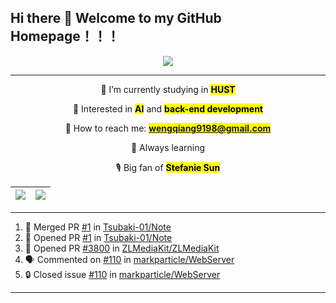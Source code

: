 
## Hi there 👋 Welcome to my GitHub Homepage！！！

<section align="center">
<img align="center" 
    src="https://readme-typing-svg.demolab.com?font=jetbrains+mono&size=24&pause=1000&color=A9BFFF&background=C9ECFF1F&center=true&vCenter=true&width=700&height=120&lines=Hope+you+find+something+interesting+here;Happy+browsing!+%F0%9F%98%8A" />
</section>

---

<section align="center">
    
 🦄 I’m currently studying in <mark><strong>HUST</strong></mark>
 
 🐝 Interested in <mark><strong>AI</strong></mark> and <mark><strong>back-end development</strong></mark>
 
 🦕 How to reach me: <mark><strong>wengqiang9198@gmail.com</strong></mark>

 🦙 Always learning
 
 🎙️  Big fan of <mark><strong>Stefanie Sun</strong></mark>
 
</section>
    
| <img align="center" src="https://github-readme-stats.vercel.app/api?username=Tsubaki-01&show_icons=true&theme=flag-india&hide_border=true" /> | <img align="center" src="https://github-readme-stats.vercel.app/api/top-langs/?username=Tsubaki-01&hide=HTML,Javascript,CSS&layout=compact&hide_border=true" />|
| ------------- | ------------- |

---

<!--START_SECTION:activity-->
1. 🎉 Merged PR [#1](https://github.com/Tsubaki-01/Note/pull/1) in [Tsubaki-01/Note](https://github.com/Tsubaki-01/Note)
2. 💪 Opened PR [#1](https://github.com/Tsubaki-01/Note/pull/1) in [Tsubaki-01/Note](https://github.com/Tsubaki-01/Note)
3. 💪 Opened PR [#3800](https://github.com/ZLMediaKit/ZLMediaKit/pull/3800) in [ZLMediaKit/ZLMediaKit](https://github.com/ZLMediaKit/ZLMediaKit)
4. 🗣 Commented on [#110](https://github.com/markparticle/WebServer/issues/110#issuecomment-2200048724) in [markparticle/WebServer](https://github.com/markparticle/WebServer)
5. 🔒 Closed issue [#110](https://github.com/markparticle/WebServer/issues/110) in [markparticle/WebServer](https://github.com/markparticle/WebServer)
<!--END_SECTION:activity-->


---



